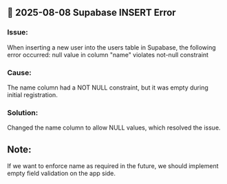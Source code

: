 ## 🐛 2025-08-08 Supabase INSERT Error
### Issue:

When inserting a new user into the users table in Supabase, the following error occurred:
null value in column "name" violates not-null constraint

### Cause:

The name column had a NOT NULL constraint, but it was empty during initial registration.

### Solution:

Changed the name column to allow NULL values, which resolved the issue.

## Note:

If we want to enforce name as required in the future, we should implement empty field validation on the app side.

